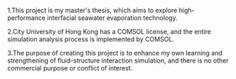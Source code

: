 1.This project is my master's thesis, 
which aims to explore high-performance interfacial seawater evaporation technology.

2.City University of Hong Kong has a COMSOL license, and the entire simulation 
analysis process is implemented by COMSOL.

3.The purpose of creating this project is to enhance my own learning and 
strengthening of fluid-structure interaction simulation, and there is no other commercial purpose or conflict of interest.
